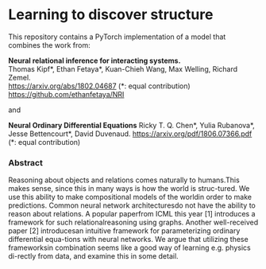 # Learning to discover structure

This repository contains a PyTorch implementation of a model that combines the work from: 

**Neural relational inference for interacting systems.**  
Thomas Kipf*, Ethan Fetaya*, Kuan-Chieh Wang, Max Welling, Richard Zemel.  
https://arxiv.org/abs/1802.04687  (*: equal contribution)
https://github.com/ethanfetaya/NRI

and 

**Neural Ordinary Differential Equations**
Ricky T. Q. Chen*, Yulia Rubanova*, Jesse Bettencourt*, David Duvenaud.
https://arxiv.org/pdf/1806.07366.pdf (*: equal contribution)

### Abstract 

Reasoning about objects and relations comes naturally to humans.This makes sense, since this in many ways is how the world is struc-tured. We use this ability to make compositional models of the worldin order to make predictions. Common neural network architecturesdo not have the ability to reason about relations. A popular paperfrom ICML this year [1] introduces a framework for such relationalreasoning using graphs. Another well-received paper [2] introducesan intuitive framework for parameterizing ordinary differential equa-tions with neural networks. We argue that utilizing these frameworksin combination seems like a good way of learning e.g. physics di-rectly from data, and examine this in some detail.


